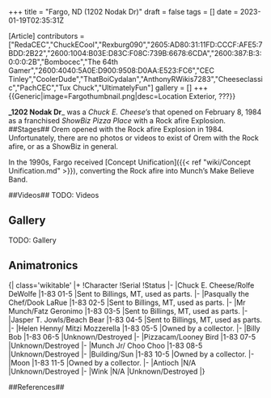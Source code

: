 +++
title = "Fargo, ND (1202 Nodak Dr)"
draft = false
tags = []
date = 2023-01-19T02:35:31Z

[Article]
contributors = ["RedaCEC","ChuckECool","Rexburg090","2605:AD80:31:11FD:CCCF:AFE5:7BDD:2B22","2600:1004:B03E:D83C:F08C:739B:6678:6CDA","2600:387:B:3:0:0:0:2B","Bombocec","The 64th Gamer","2600:4040:5A0E:D900:9508:D0AA:E523:FC6","CEC Tinley","CoolerDude","ThatBoiCydalan","AnthonyRWikis7283","Cheeseclassic","PachCEC","Tux Chuck","UltimatelyFun"]
gallery = []
+++
{{Generic|image=Fargothumbnail.png|desc=Location Exterior, ???}}

**_1202 Nodak Dr**_ was a _Chuck E. Cheese’s_ that opened on February 8, 1984 as a franchised _ShowBiz Pizza Place_ with a Rock afire Explosion.
##Stages##
Orem opened with the Rock afire Explosion in 1984. Unfortunately, there are no photos or videos to exist of Orem with the Rock afire, or as a ShowBiz in general. 

In the 1990s, Fargo received [Concept Unification]({{< ref "wiki/Concept Unification.md" >}}), converting the Rock afire into Munch’s Make Believe Band.

##Videos##
 TODO: Videos

## Gallery ##
 TODO: Gallery

## Animatronics ##
{| class='wikitable'
|+
!Character
!Serial
!Status
|-
|Chuck E. Cheese/Rolfe DeWolfe
|1-83 01-5
|Sent to Billings, MT, used as parts.
|-
|Pasqually the Chef/Dook LaRue
|1-83 02-5
|Sent to Billings, MT, used as parts.
|-
|Mr Munch/Fatz Geronimo
|1-83 03-5
|Sent to Billings, MT, used as parts.
|-
|Jasper T. Jowls/Beach Bear
|1-83 04-5
|Sent to Billings, MT, used as parts.
|-
|Helen Henny/ Mitzi Mozzerella
|1-83 05-5
|Owned by a collector.
|-
|Billy Bob
|1-83 06-5
|Unknown/Destroyed
|-
|Pizzacam/Looney Bird
|1-83 07-5
|Unknown/Destroyed
|-
|Munch Jr/ Choo Choo
|1-83 08-5
|Unknown/Destroyed
|-
|Building/Sun
|1-83 10-5
|Owned by a collector.
|-
|Moon
|1-83 11-5
|Owned by a collector.
|-
|Antioch
|N/A
|Unknown/Destroyed
|-
|Wink
|N/A
|Unknown/Destroyed
|}

##References##